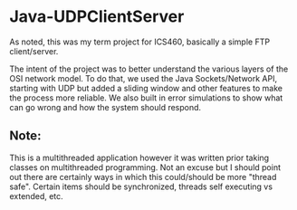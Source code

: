 # Java-UDPClientServer

As noted, this was my term project for ICS460, basically a simple FTP client/server. 

The intent of the project was to better understand the various layers of the OSI network model. To do that, we used the Java Sockets/Network API, starting with UDP but added a sliding window and other features to make the process more reliable. We also built in error simulations to show what can go wrong and how the system should respond.

## Note:

This is a multithreaded application however it was written prior taking classes on multithreaded programming. Not an excuse but I should point out there are certainly ways in which this could/should be more "thread safe". Certain items should be synchronized, threads self executing vs extended, etc.
